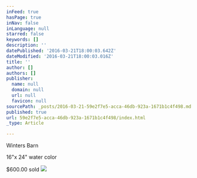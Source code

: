 ```yaml
---
inFeed: true
hasPage: true
inNav: false
inLanguage: null
starred: false
keywords: []
description: ''
datePublished: '2016-03-21T18:00:03.642Z'
dateModified: '2016-03-21T18:00:03.016Z'
title: ''
author: []
authors: []
publisher:
  name: null
  domain: null
  url: null
  favicon: null
sourcePath: _posts/2016-03-21-59e2f7e5-acca-46db-923a-1671b1c4f498.md
published: true
url: 59e2f7e5-acca-46db-923a-1671b1c4f498/index.html
_type: Article

---
```

Winters Barn

16"x 24" water color

$600.00 sold
![](https://the-grid-user-content.s3-us-west-2.amazonaws.com/9d155412-6bbd-4d54-a21c-19dcec20ef40.jpg)